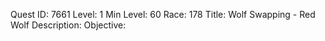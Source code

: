 Quest ID: 7661
Level: 1
Min Level: 60
Race: 178
Title: Wolf Swapping - Red Wolf
Description: 
Objective: 
